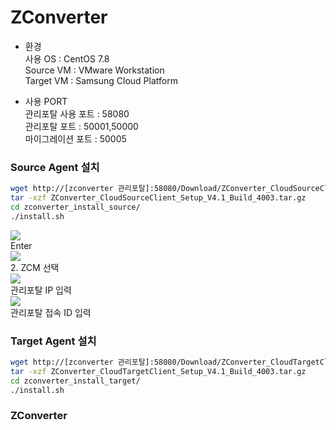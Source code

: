<h1>ZConverter</h1>

- 환경 </br>
사용 OS : CentOS 7.8 </br>
Source VM : VMware Workstation </br>
Target VM : Samsung Cloud Platform </br>

- 사용 PORT </br>
관리포탈 사용 포트 : 58080</br>
관리포탈 포트 : 50001,50000</br>
마이그레이션 포트 : 50005</br>

<h3>Source Agent 설치</h3>

```bash
wget http://[zconverter 관리포탈]:58080/Download/ZConverter_CloudSourceClient_Setup_V4.1_Build_4003.tar.gz
tar -xzf ZConverter_CloudSourceClient_Setup_V4.1_Build_4003.tar.gz
cd zconverter_install_source/
./install.sh
```
<img src=https://github.com/scp-cloudacademy/ce-advanced/assets/147478897/de093b96-737b-43ff-aae8-7aac1e811fad><br>
Enter<br>
<img src=https://github.com/scp-cloudacademy/ce-advanced/assets/147478897/a4c44cde-37f1-48ac-bf31-a7a384664754><br>
2. ZCM 선택<br>
<img src=https://github.com/scp-cloudacademy/ce-advanced/assets/147478897/6b3d140d-4c57-41fc-b1ed-c9ccb62ae9af><br>
관리포탈 IP 입력<br>
<img src=https://github.com/scp-cloudacademy/ce-advanced/assets/147478897/ae5e605d-73a5-4d6f-a480-648eecace0fe><br>
관리포탈 접속 ID 입력<br>

<h3>Target Agent 설치</h3>

```bash
wget http://[zconverter 관리포탈]:58080/Download/ZConverter_CloudTargetClient_Setup_V4.1_Build_4003.tar.gz
tar -xzf ZConverter_CloudTargetClient_Setup_V4.1_Build_4003.tar.gz
cd zconverter_install_target/
./install.sh
```

<h3>ZConverter</h3>
